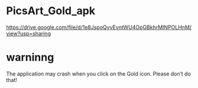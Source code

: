 # PicsArt_Gold_apk


https://drive.google.com/file/d/1e8JspoQyvEvntWU4OpGBkhrMINPOLHnM/view?usp=sharing

# warninng
The application may crash when you click on the Gold icon. Please don’t do that!
